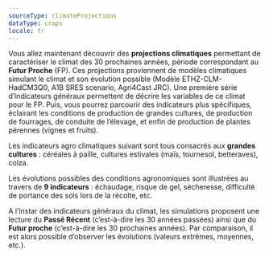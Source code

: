 ```yaml
---
sourceType: climateProjections
dataType: crops
locale: fr
---
```

Vous allez maintenant découvrir des **projections climatiques** permettant de caractériser le climat des 30 prochaines années, période correspondant au **Futur Proche** (FP). Ces projections proviennent de modèles climatiques simulant le climat et son évolution possible (Modèle ETHZ-CLM-HadCM3Q0, A1B SRES scenario, Agri4Cast JRC).
Une première série d’indicateurs généraux permettent de décrire les variables de ce climat pour le FP. Puis, vous pourrez parcourir des indicateurs plus spécifiques, éclairant les conditions de production de grandes cultures, de production de fourrages, de conduite de l’élevage, et enfin de production de plantes pérennes (vignes et fruits).

Les indicateurs agro climatiques suivant sont tous consacrés aux **grandes cultures** : céréales à paille, cultures estivales (maïs, tournesol, betteraves), colza.

Les évolutions possibles des conditions agronomiques sont illustrées au travers de **9 indicateurs** : échaudage, risque de gel, sécheresse, difficulté de portance des sols lors de la récolte, etc.

A l’instar des indicateurs généraux du climat, les simulations proposent une
lecture du **Passé Récent** (c’est-à-dire les 30 années passées) ainsi que du **Futur
proche** (c’est-à-dire les 30 prochaines années). Par comparaison, il est alors
possible d’observer les évolutions (valeurs extrêmes, moyennes, etc.).
